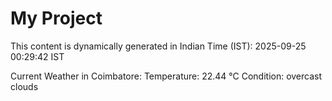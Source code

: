 # My Project

This content is dynamically generated in Indian Time (IST): 2025-09-25 00:29:42 IST


Current Weather in Coimbatore:
Temperature: 22.44 °C
Condition: overcast clouds
